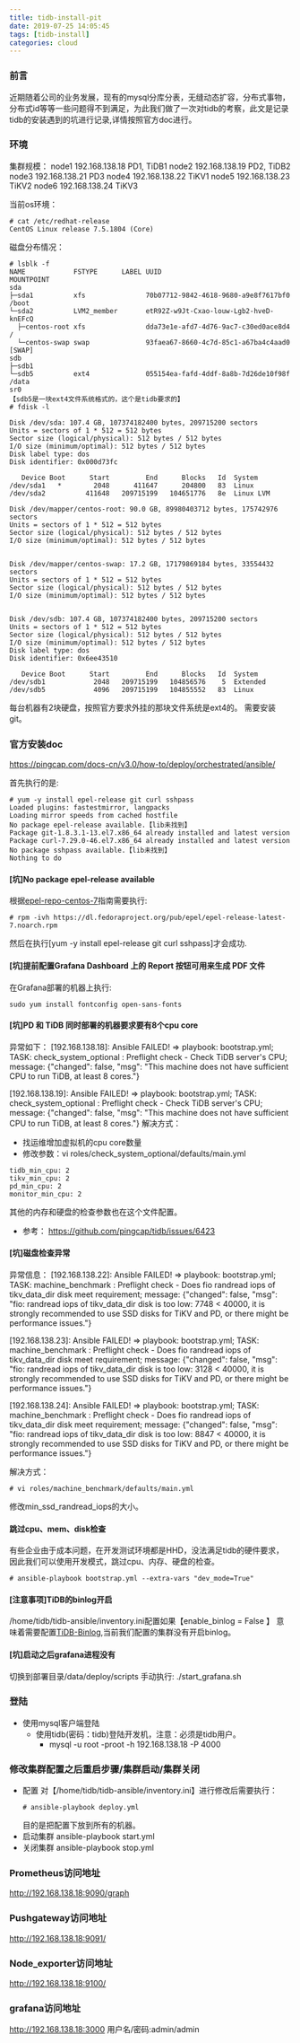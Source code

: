 ```yaml
---
title: tidb-install-pit
date: 2019-07-25 14:05:45
tags: [tidb-install]
categories: cloud
---
```


### 前言
近期随着公司的业务发展，现有的mysql分库分表，无缝动态扩容，分布式事物，分布式id等等一些问题得不到满足，为此我们做了一次对tidb的考察，此文是记录tidb的安装遇到的坑进行记录,详情按照官方doc进行。

### 环境

集群规模：
node1 192.168.138.18  PD1, TiDB1
node2 192.168.138.19  PD2, TiDB2
node3 192.168.138.21  PD3
node4 192.168.138.22  TiKV1
node5 192.168.138.23  TiKV2
node6 192.168.138.24  TiKV3

当前os环境：
```
# cat /etc/redhat-release
CentOS Linux release 7.5.1804 (Core)
```
磁盘分布情况：
```
# lsblk -f
NAME            FSTYPE      LABEL UUID                                   MOUNTPOINT
sda                                                                      
├─sda1          xfs               70b07712-9842-4618-9680-a9e8f7617bf0   /boot
└─sda2          LVM2_member       etR92Z-w9Jt-Cxao-louw-Lgb2-hveD-knEFcQ
  ├─centos-root xfs               dda73e1e-afd7-4d76-9ac7-c30ed0ace8d4   /
  └─centos-swap swap              93faea67-8660-4c7d-85c1-a67ba4c4aad0   [SWAP]
sdb                                                                      
├─sdb1                                                                   
└─sdb5          ext4              055154ea-fafd-4ddf-8a8b-7d26de10f98f   /data
sr0
【sdb5是一块ext4文件系统格式的，这个是tidb要求的】
# fdisk -l

Disk /dev/sda: 107.4 GB, 107374182400 bytes, 209715200 sectors
Units = sectors of 1 * 512 = 512 bytes
Sector size (logical/physical): 512 bytes / 512 bytes
I/O size (minimum/optimal): 512 bytes / 512 bytes
Disk label type: dos
Disk identifier: 0x000d73fc

   Device Boot      Start         End      Blocks   Id  System
/dev/sda1   *        2048      411647      204800   83  Linux
/dev/sda2          411648   209715199   104651776   8e  Linux LVM

Disk /dev/mapper/centos-root: 90.0 GB, 89980403712 bytes, 175742976 sectors
Units = sectors of 1 * 512 = 512 bytes
Sector size (logical/physical): 512 bytes / 512 bytes
I/O size (minimum/optimal): 512 bytes / 512 bytes


Disk /dev/mapper/centos-swap: 17.2 GB, 17179869184 bytes, 33554432 sectors
Units = sectors of 1 * 512 = 512 bytes
Sector size (logical/physical): 512 bytes / 512 bytes
I/O size (minimum/optimal): 512 bytes / 512 bytes


Disk /dev/sdb: 107.4 GB, 107374182400 bytes, 209715200 sectors
Units = sectors of 1 * 512 = 512 bytes
Sector size (logical/physical): 512 bytes / 512 bytes
I/O size (minimum/optimal): 512 bytes / 512 bytes
Disk label type: dos
Disk identifier: 0x6ee43510

   Device Boot      Start         End      Blocks   Id  System
/dev/sdb1            2048   209715199   104856576    5  Extended
/dev/sdb5            4096   209715199   104855552   83  Linux
```
每台机器有2块硬盘，按照官方要求外挂的那块文件系统是ext4的。
需要安装git。

### 官方安装doc
https://pingcap.com/docs-cn/v3.0/how-to/deploy/orchestrated/ansible/

首先执行的是:
```
# yum -y install epel-release git curl sshpass
Loaded plugins: fastestmirror, langpacks
Loading mirror speeds from cached hostfile
No package epel-release available.【lib未找到】
Package git-1.8.3.1-13.el7.x86_64 already installed and latest version
Package curl-7.29.0-46.el7.x86_64 already installed and latest version
No package sshpass available.【lib未找到】
Nothing to do
```
#### [坑]No package epel-release available
根据[epel-repo-centos-7](https://www.shellhacks.com/epel-repo-centos-7-6-install/)指南需要执行:
```
# rpm -ivh https://dl.fedoraproject.org/pub/epel/epel-release-latest-7.noarch.rpm
```
然后在执行[yum -y install epel-release git curl sshpass]才会成功.

#### [坑]提前配置Grafana Dashboard 上的 Report 按钮可用来生成 PDF 文件
在Grafana部署的机器上执行:
```
sudo yum install fontconfig open-sans-fonts
```

#### [坑]PD 和 TiDB 同时部署的机器要求要有8个cpu core
异常如下：
[192.168.138.18]: Ansible FAILED! => playbook: bootstrap.yml; TASK: check_system_optional : Preflight check - Check TiDB server's CPU; message: {"changed": false, "msg": "This machine does not have sufficient CPU to run TiDB, at least 8 cores."}

[192.168.138.19]: Ansible FAILED! => playbook: bootstrap.yml; TASK: check_system_optional : Preflight check - Check TiDB server's CPU; message: {"changed": false, "msg": "This machine does not have sufficient CPU to run TiDB, at least 8 cores."}
解决方式：
- 找运维增加虚拟机的cpu core数量
- 修改参数：vi roles/check_system_optional/defaults/main.yml
```
tidb_min_cpu: 2
tikv_min_cpu: 2
pd_min_cpu: 2
monitor_min_cpu: 2
```
其他的内存和硬盘的检查参数也在这个文件配置。
- 参考： https://github.com/pingcap/tidb/issues/6423

#### [坑]磁盘检查异常
异常信息：
[192.168.138.22]: Ansible FAILED! => playbook: bootstrap.yml; TASK: machine_benchmark : Preflight check - Does fio randread iops of tikv_data_dir disk meet requirement; message: {"changed": false, "msg": "fio: randread iops of tikv_data_dir disk is too low: 7748 < 40000, it is strongly recommended to use SSD disks for TiKV and PD, or there might be performance issues."}

[192.168.138.23]: Ansible FAILED! => playbook: bootstrap.yml; TASK: machine_benchmark : Preflight check - Does fio randread iops of tikv_data_dir disk meet requirement; message: {"changed": false, "msg": "fio: randread iops of tikv_data_dir disk is too low: 3128 < 40000, it is strongly recommended to use SSD disks for TiKV and PD, or there might be performance issues."}

[192.168.138.24]: Ansible FAILED! => playbook: bootstrap.yml; TASK: machine_benchmark : Preflight check - Does fio randread iops of tikv_data_dir disk meet requirement; message: {"changed": false, "msg": "fio: randread iops of tikv_data_dir disk is too low: 8847 < 40000, it is strongly recommended to use SSD disks for TiKV and PD, or there might be performance issues."}

解决方式：
```
# vi roles/machine_benchmark/defaults/main.yml
```
修改min_ssd_randread_iops的大小。

#### 跳过cpu、mem、disk检查
有些企业由于成本问题，在开发测试环境都是HHD，没法满足tidb的硬件要求，因此我们可以使用开发模式，跳过cpu、内存、硬盘的检查。
```
# ansible-playbook bootstrap.yml --extra-vars "dev_mode=True"
```

#### [注意事项]TiDB的binlog开启
/home/tidb/tidb-ansible/inventory.ini配置如果【enable_binlog = False 】
意味着需要配置[TiDB-Binlog](https://github.com/pingcap/docs-cn/blob/master/v3.0/how-to/deploy/tidb-binlog.md),当前我们配置的集群没有开启binlog。

#### [坑]启动之后grafana进程没有
切换到部署目录/data/deploy/scripts
手动执行: ./start_grafana.sh


### 登陆
- 使用mysql客户端登陆
  - 使用tidb(密码：tidb)登陆开发机，注意：必须是tidb用户。
    - mysql -u root -proot  -h 192.168.138.18 -P 4000

### 修改集群配置之后重启步骤/集群启动/集群关闭
- 配置
  对【/home/tidb/tidb-ansible/inventory.ini】进行修改后需要执行：
  ```
  # ansible-playbook deploy.yml
  ```
  目的是把配置下放到所有的机器。
- 启动集群
  ansible-playbook start.yml
- 关闭集群
  ansible-playbook stop.yml

### Prometheus访问地址
http://192.168.138.18:9090/graph

### Pushgateway访问地址
http://192.168.138.18:9091/

### Node_exporter访问地址
http://192.168.138.18:9100/  

### grafana访问地址
http://192.168.138.18:3000
用户名/密码:admin/admin
